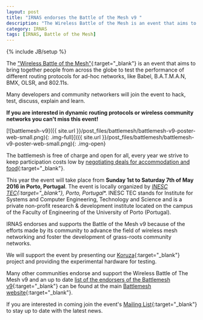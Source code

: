 ```yaml
---
layout: post
title: "IRNAS endorses the Battle of the Mesh v9 "
description: "The Wireless Battle of the Mesh is an event that aims to bring together people from across the globe to test the performance of different routing protocols for ad-hoc networks, like Babel, B.A.T.M.A.N, BMX, OLSR, and 802.11s."
category: IRNAS
tags: [IRNAS, Battle of the Mesh]
---
```

{% include JB/setup %}


The ["Wireless Battle of the Mesh"](http://battlemesh.org/){:target="_blank"} is an event that aims to bring together people from across the globe to test the performance of different routing protocols for ad-hoc networks, like Babel, B.A.T.M.A.N, BMX, OLSR, and 802.11s.

Many developers and community networkers will join the event to hack, test, discuss, explain and learn.

**If you are interested in dynamic routing protocols or wireless community networks you can't miss this event!**

[![battlemesh-v9]({{ site.url }}/post_files/battlemesh/battlemesh-v9-poster-web-small.png){: .img-full}]({{ site.url }}/post_files/battlemesh/battlemesh-v9-poster-web-small.png){: .img-open}

The battlemesh is free of charge and open for all, every year we strive to keep participation costs low by [negotiating deals for accommodation and food](http://battlemesh.org/BattleMeshV9#Participant_Registration_and_Fee){:target="_blank"}.


This year the event will take place from **Sunday 1st to Saturday 7th of May 2016 in Porto, Portugal**. The event is locally organized by *[INESC TEC](http://www.inesctec.pt/){:target="_blank"}, Porto, Portugal**. INESC TEC stands for Institute for Systems and Computer Engineering, Technology and Science and is a private non-profit research & development institute located on the campus of the Faculty of Engineering of the University of Porto (Portugal).

IRNAS endorses and supports the Battle of the Mesh v9 because of the efforts made by its community to advance the field of wireless mesh networking and foster the development of grass-roots community networks.

We will support the event by presenting our [Koruza](http://koruza.net/){:target="_blank"} project and providing the experimental hardware for testing.

Many other communities endorse and support the Wireless Battle of The Mesh v9  and an up to date [list of the endorsers of the Battlemesh v9](http://battlemesh.org/BattleMeshV9/#Endorsements){:target="_blank"} can be found at the main [Battlemesh website](http://battlemesh.org/BattleMeshV9){:target="_blank"}.

If you are interested in coming join the event's [Mailing List](http://ml.ninux.org/listinfo/battlemesh){:target="_blank"} to stay up to date with the latest news. 







